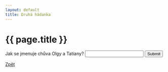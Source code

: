 ```yaml
---
layout: default
title: Druhá hádanka
---
```

<div class="uvod">
<h1>{{ page.title }}</h1>

<p>
 <form name="myForm" onsubmit="return validateForm2()" method="post">
Jak se jmenuje chůva Olgy a Tatiany? <input type="text" name="fname">
<input type="submit" value="Submit">
</form> 
</p>

 <a href="/uvody/onegin_uvod.html">Zpět</a>

 </div>
<script src="/assets/js/hadanky_eo.js"></script> 